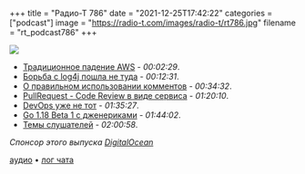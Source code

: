 +++
title = "Радио-Т 786"
date = "2021-12-25T17:42:22"
categories = ["podcast"]
image = "https://radio-t.com/images/radio-t/rt786.jpg"
filename = "rt_podcast786"
+++

![](https://radio-t.com/images/radio-t/rt786.jpg)

- [Традиционное падение AWS](https://www.theregister.com/2021/12/22/aws_outage/) - *00:02:29*.
- [Борьба с log4j пошла не туда](https://alas.aws.amazon.com/announcements/2021-001.html) - *00:12:31*.
- [О правильном использовании комментов](https://stackoverflow.blog/2021/12/23/best-practices-for-writing-code-comments/) - *00:34:32*.
- [PullRequest - Code Review в виде сервиса](https://www.pullrequest.com/) - *01:20:10*.
- [DevOps уже не тот](https://wolfoliver.medium.com/the-big-devops-misunderstanding-8435a910a5fd) - *01:35:27*.
- [Go 1.18 Beta 1 с дженериками](https://go.dev/blog/go1.18beta1) - *01:44:02*.
- [Темы слушателей](https://radio-t.com/p/2021/12/22/prep-786/) - *02:00:58*.

*Спонсор этого выпуска [DigitalOcean](https://do.co/radiot)*


[аудио](https://cdn.radio-t.com/rt_podcast786.mp3) • [лог чата](https://chat.radio-t.com/logs/radio-t-786.html)
<audio src="https://cdn.radio-t.com/rt_podcast786.mp3" preload="none"></audio>
